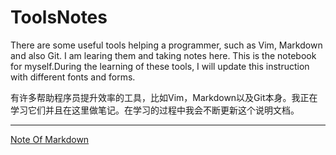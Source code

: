 # ToolsNotes

There are some useful tools helping a programmer, such as Vim, Markdown and also Git. I am learing them and taking notes here. This is the notebook for myself.During the learning of these tools, I will update this instruction with different fonts and forms.

有许多帮助程序员提升效率的工具，比如Vim，Markdown以及Git本身。我正在学习它们并且在这里做笔记。在学习的过程中我会不断更新这个说明文档。

***

[Note Of Markdown](https://github.com/Tenphun0503/ToolsNotes/blob/main/Markdown/Markdown.md)

